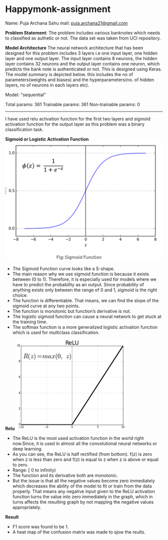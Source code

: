 # Happymonk-assignment
Name: Puja Archana Sahu
mail: puja.archana21@gmail.com

**Problem Statement**:
The problem includes various banknotes which needs to classified as authetic or not. The data set was taken from UCI repository.

**Model Architecture**
The neural network architecture that has been designed for this problem includes 3 layers i.e  one input layer, one hidden layer and one output layer. The input layer contains 8 neurons, the hidden layer contains 32 neurons and the output layer contains one neuron, which predicts the bank note is authenticated or not. This is designed using Keras. The model summary is depicted below. this includes the no of parameters(weights and biases) and the hyperparameters(no. of hidden layers, no of neurons in each layers etc).

Model: "sequential"

Total params: 361
Trainable params: 361
Non-trainable params: 0
_________________________________________________________________

I have used relu activation function for the first two layers and sigmoid activation function for the output layer as this problem was a binary classification task.

**Sigmoid or Logistic Activation Function**
![Sigmoid function](https://github.com/Puja-Archana/Happymonk-assignment/blob/main/1.PNG)
- The Sigmoid Function curve looks like a S-shape.
- The main reason why we use sigmoid function is because it exists between (0 to 1). Therefore, it is especially used for models where we have to predict the probability as an output. Since probability of anything exists only between the range of 0 and 1, sigmoid is the right choice.
- The function is differentiable. That means, we can find the slope of the sigmoid curve at any two points.
- The function is monotonic but function’s derivative is not.
- The logistic sigmoid function can cause a neural network to get stuck at the training time.
- The softmax function is a more generalized logistic activation function which is used for multiclass classification.


**Relu**
![Relu function](2.png)
- The ReLU is the most used activation function in the world right now.Since, it is used in almost all the convolutional neural networks or deep learning.
- As you can see, the ReLU is half rectified (from bottom). f(z) is zero when z is less than zero and f(z) is equal to z when z is above or equal to zero.
- Range: [ 0 to infinity)
- The function and its derivative both are monotonic.
- But the issue is that all the negative values become zero immediately which decreases the ability of the model to fit or train from the data properly. That means any negative input given to the ReLU activation function turns the value into zero immediately in the graph, which in turns affects the resulting graph by not mapping the negative values appropriately.

**Result**
- F1 score was found to be 1.
- A heat map of the confusion matrix was made to sjow the reults.
